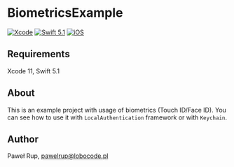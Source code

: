 # BiometricsExample

[![Xcode](https://img.shields.io/badge/Xcode-11-lightgray.svg?style=flat&logo=xcode)](https://itunes.apple.com/pl/app/xcode/id497799835?l=pl&mt=12)
[![Swift 5.1](https://img.shields.io/badge/Swift-5.1-orange.svg?style=flat&logo=swift)](https://swift.org/)
[![iOS](https://img.shields.io/badge/iOS-11.4-lightgray.svg?style=flat&logo=apple)](https://www.apple.com/pl/ios/ios-12/)

## Requirements

Xcode 11, Swift 5.1

## About

This is an example project with usage of biometrics (Touch ID/Face ID).
You can see how to use it with `LocalAuthentication` framework or with `Keychain`.

## Author

Paweł Rup, pawelrup@lobocode.pl
